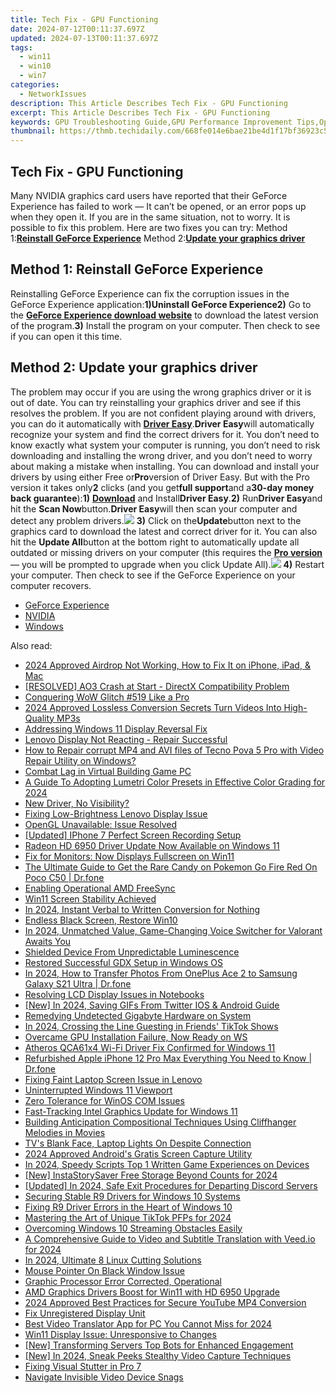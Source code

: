 ```yaml
---
title: Tech Fix - GPU Functioning
date: 2024-07-12T00:11:37.697Z
updated: 2024-07-13T00:11:37.697Z
tags:
  - win11
  - win10
  - win7
categories:
  - NetworkIssues
description: This Article Describes Tech Fix - GPU Functioning
excerpt: This Article Describes Tech Fix - GPU Functioning
keywords: GPU Troubleshooting Guide,GPU Performance Improvement Tips,Optimizing GPU Efficiency,Understanding GPU Malfunction,Fixing Common GPU Issues,How to Monitor GPU Functionality,Enhancing Graphics Processor Performance
thumbnail: https://thmb.techidaily.com/668fe014e6bae21be4d1f17bf36923c523f3242cbf8f9156a716780e5d4eeb63.jpg
---
```


## Tech Fix - GPU Functioning

Many NVIDIA graphics card users have reported that their GeForce Experience has failed to work — It can’t be opened, or an error pops up when they open it. If you are in the same situation, not to worry. It is possible to fix this problem. Here are two fixes you can try: Method 1:[**Reinstall GeForce Experience**](#a) Method 2:[**Update your graphics driver**](#b)

## Method 1: Reinstall GeForce Experience

Reinstalling GeForce Experience can fix the corruption issues in the GeForce Experience application:**1)**Uninstall GeForce Experience**2)** Go to the [**GeForce Experience download website**](https://www.geforce.com/geforce-experience/download) to download the latest version of the program.**3)** Install the program on your computer. Then check to see if you can open it this time.

## Method 2: Update your graphics driver

The problem may occur if you are using the wrong graphics driver or it is out of date. You can try reinstalling your graphics driver and see if this resolves the problem. If you are not confident playing around with drivers, you can do it automatically with [**Driver Easy**](https://tools.techidaily.com/drivereasy/download/).**Driver Easy**will automatically recognize your system and find the correct drivers for it. You don’t need to know exactly what system your computer is running, you don’t need to risk downloading and installing the wrong driver, and you don’t need to worry about making a mistake when installing. You can download and install your drivers by using either Free or**Pro**version of Driver Easy. But with the Pro version it takes only**2** clicks (and you get**full support**and a**30-day money back guarantee**):**1)** [**Download**](https://tools.techidaily.com/drivereasy/download/) and Install**Driver Easy**.**2)** Run**Driver Easy**and hit the **Scan Now**button.**Driver Easy**will then scan your computer and detect any problem drivers.![](https://images.drivereasy.com/wp-content/uploads/2017/08/img_59a3cbf61b437.jpg) **3)** Click on the**Update**button next to the graphics card to download the latest and correct driver for it. You can also hit the **Update All**button at the bottom right to automatically update all outdated or missing drivers on your computer (this requires the **[Pro version](https://tools.techidaily.com/drivereasy/download/)**  — you will be prompted to upgrade when you click Update All).![](https://images.drivereasy.com/wp-content/uploads/2017/09/img_59c9f696c0595.jpg) **4)** Restart your computer. Then check to see if the GeForce Experience on your computer recovers.

* [GeForce Experience](https://tools.techidaily.com/drivereasy/download/)
* [NVIDIA](https://tools.techidaily.com/drivereasy/download/)
* [Windows](https://tools.techidaily.com/drivereasy/download/)

<ins class="adsbygoogle"
     style="display:block"
     data-ad-format="autorelaxed"
     data-ad-client="ca-pub-7571918770474297"
     data-ad-slot="1223367746"></ins>



<ins class="adsbygoogle"
     style="display:block"
     data-ad-client="ca-pub-7571918770474297"
     data-ad-slot="8358498916"
     data-ad-format="auto"
     data-full-width-responsive="true"></ins>



<span class="atpl-alsoreadstyle">Also read:</span>
<div><ul>
<li><a href="https://fox-links.techidaily.com/2024-approved-airdrop-not-working-how-to-fix-it-on-iphone-ipad-and-mac/"><u>2024 Approved  Airdrop Not Working, How to Fix It on iPhone, iPad, & Mac</u></a></li>
<li><a href="https://network-issues.techidaily.com/resolved-ao3-crash-at-start-directx-compatibility-problem/"><u>[RESOLVED] AO3 Crash at Start - DirectX Compatibility Problem</u></a></li>
<li><a href="https://network-issues.techidaily.com/conquering-wow-glitch-519-like-a-pro/"><u>Conquering WoW Glitch #519 Like a Pro</u></a></li>
<li><a href="https://smart-video-creator.techidaily.com/2024-approved-lossless-conversion-secrets-turn-videos-into-high-quality-mp3s/"><u>2024 Approved Lossless Conversion Secrets Turn Videos Into High-Quality MP3s</u></a></li>
<li><a href="https://network-issues.techidaily.com/addressing-windows-11-display-reversal-fix/"><u>Addressing Windows 11 Display Reversal Fix</u></a></li>
<li><a href="https://network-issues.techidaily.com/lenovo-display-not-reacting-repair-successful/"><u>Lenovo Display Not Reacting - Repair Successful</u></a></li>
<li><a href="https://blog-min.techidaily.com/how-to-repair-corrupt-mp4-and-avi-files-of-tecno-pova-5-pro-with-video-repair-utility-on-windows-by-stellar-video-repair-mobile-video-repair/"><u>How to Repair corrupt MP4 and AVI files of Tecno Pova 5 Pro with Video Repair Utility on Windows?</u></a></li>
<li><a href="https://network-issues.techidaily.com/combat-lag-in-virtual-building-game-pc/"><u>Combat Lag in Virtual Building Game PC</u></a></li>
<li><a href="https://ai-video-editing.techidaily.com/a-guide-to-adopting-lumetri-color-presets-in-effective-color-grading-for-2024/"><u>A Guide To Adopting Lumetri Color Presets in Effective Color Grading for 2024</u></a></li>
<li><a href="https://network-issues.techidaily.com/new-driver-no-visibility/"><u>New Driver, No Visibility?</u></a></li>
<li><a href="https://network-issues.techidaily.com/fixing-low-brightness-lenovo-display-issue/"><u>Fixing Low-Brightness Lenovo Display Issue</u></a></li>
<li><a href="https://network-issues.techidaily.com/opengl-unavailable-issue-resolved/"><u>OpenGL Unavailable: Issue Resolved</u></a></li>
<li><a href="https://visual-screen-recording.techidaily.com/updated-iphone-7-perfect-screen-recording-setup/"><u>[Updated] IPhone 7  Perfect Screen Recording Setup</u></a></li>
<li><a href="https://network-issues.techidaily.com/radeon-hd-6950-driver-update-now-available-on-windows-11/"><u>Radeon HD 6950 Driver Update Now Available on Windows 11</u></a></li>
<li><a href="https://network-issues.techidaily.com/fix-for-monitors-now-displays-fullscreen-on-win11/"><u>Fix for Monitors: Now Displays Fullscreen on Win11</u></a></li>
<li><a href="https://pokemon-go-android.techidaily.com/the-ultimate-guide-to-get-the-rare-candy-on-pokemon-go-fire-red-on-poco-c50-drfone-by-drfone-virtual-android/"><u>The Ultimate Guide to Get the Rare Candy on Pokemon Go Fire Red On Poco C50 | Dr.fone</u></a></li>
<li><a href="https://network-issues.techidaily.com/enabling-operational-amd-freesync/"><u>Enabling Operational AMD FreeSync</u></a></li>
<li><a href="https://network-issues.techidaily.com/win11-screen-stability-achieved/"><u>Win11 Screen Stability Achieved</u></a></li>
<li><a href="https://extra-support.techidaily.com/in-2024-instant-verbal-to-written-conversion-for-nothing/"><u>In 2024, Instant Verbal to Written Conversion for Nothing</u></a></li>
<li><a href="https://network-issues.techidaily.com/endless-black-screen-restore-win10/"><u>Endless Black Screen, Restore Win10</u></a></li>
<li><a href="https://some-approaches.techidaily.com/in-2024-unmatched-value-game-changing-voice-switcher-for-valorant-awaits-you/"><u>In 2024, Unmatched Value, Game-Changing Voice Switcher for Valorant Awaits You</u></a></li>
<li><a href="https://network-issues.techidaily.com/shielded-device-from-unpredictable-luminescence/"><u>Shielded Device From Unpredictable Luminescence</u></a></li>
<li><a href="https://network-issues.techidaily.com/restored-successful-gdx-setup-in-windows-os/"><u>Restored Successful GDX Setup in Windows OS</u></a></li>
<li><a href="https://android-transfer.techidaily.com/in-2024-how-to-transfer-photos-from-oneplus-ace-2-to-samsung-galaxy-s21-ultra-drfone-by-drfone-transfer-from-android-transfer-from-android/"><u>In 2024, How to Transfer Photos From OnePlus Ace 2 to Samsung Galaxy S21 Ultra | Dr.fone</u></a></li>
<li><a href="https://network-issues.techidaily.com/resolving-lcd-display-issues-in-notebooks/"><u>Resolving LCD Display Issues in Notebooks</u></a></li>
<li><a href="https://twitter-videos.techidaily.com/new-in-2024-saving-gifs-from-twitter-ios-and-android-guide/"><u>[New] In 2024, Saving GIFs From Twitter  IOS & Android Guide</u></a></li>
<li><a href="https://network-issues.techidaily.com/remedying-undetected-gigabyte-hardware-on-system/"><u>Remedying Undetected Gigabyte Hardware on System</u></a></li>
<li><a href="https://tiktok-video-recordings.techidaily.com/in-2024-crossing-the-line-guesting-in-friends-tiktok-shows/"><u>In 2024, Crossing the Line  Guesting in Friends' TikTok Shows</u></a></li>
<li><a href="https://network-issues.techidaily.com/overcame-gpu-installation-failure-now-ready-on-ws/"><u>Overcame GPU Installation Failure, Now Ready on WS</u></a></li>
<li><a href="https://network-issues.techidaily.com/atheros-qca61x4-wi-fi-driver-fix-confirmed-for-windows-11/"><u>Atheros QCA61x4 Wi-Fi Driver Fix Confirmed for Windows 11</u></a></li>
<li><a href="https://iphone-transfer.techidaily.com/refurbished-apple-iphone-12-pro-max-everything-you-need-to-know-drfone-by-drfone-transfer-from-ios/"><u>Refurbished Apple iPhone 12 Pro Max Everything You Need to Know | Dr.fone</u></a></li>
<li><a href="https://network-issues.techidaily.com/fixing-faint-laptop-screen-issue-in-lenovo/"><u>Fixing Faint Laptop Screen Issue in Lenovo</u></a></li>
<li><a href="https://network-issues.techidaily.com/uninterrupted-windows-11-viewport/"><u>Uninterrupted Windows 11 Viewport</u></a></li>
<li><a href="https://network-issues.techidaily.com/zero-tolerance-for-winos-com-issues/"><u>Zero Tolerance for WinOS COM Issues</u></a></li>
<li><a href="https://network-issues.techidaily.com/fast-tracking-intel-graphics-update-for-windows-11/"><u>Fast-Tracking Intel Graphics Update for Windows 11</u></a></li>
<li><a href="https://sound-tweaking.techidaily.com/building-anticipation-compositional-techniques-using-cliffhanger-melodies-in-movies/"><u>Building Anticipation Compositional Techniques Using Cliffhanger Melodies in Movies</u></a></li>
<li><a href="https://network-issues.techidaily.com/tvs-blank-face-laptop-lights-on-despite-connection/"><u>TV's Blank Face, Laptop Lights On Despite Connection</u></a></li>
<li><a href="https://digital-screen-recording.techidaily.com/2024-approved-androids-gratis-screen-capture-utility/"><u>2024 Approved  Android's Gratis Screen Capture Utility</u></a></li>
<li><a href="https://extra-approaches.techidaily.com/in-2024-speedy-scripts-top-1-written-game-experiences-on-devices/"><u>In 2024, Speedy Scripts  Top 1 Written Game Experiences on Devices</u></a></li>
<li><a href="https://instagram-video-recordings.techidaily.com/new-instastorysaver-free-storage-beyond-counts-for-2024/"><u>[New] InstaStorySaver  Free Storage Beyond Counts for 2024</u></a></li>
<li><a href="https://discord-videos.techidaily.com/updated-in-2024-safe-exit-procedures-for-departing-discord-servers/"><u>[Updated] In 2024, Safe Exit  Procedures for Departing Discord Servers</u></a></li>
<li><a href="https://network-issues.techidaily.com/securing-stable-r9-drivers-for-windows-10-systems/"><u>Securing Stable R9 Drivers for Windows 10 Systems</u></a></li>
<li><a href="https://network-issues.techidaily.com/fixing-r9-driver-errors-in-the-heart-of-windows-10/"><u>Fixing R9 Driver Errors in the Heart of Windows 10</u></a></li>
<li><a href="https://tiktok-clips.techidaily.com/mastering-the-art-of-unique-tiktok-pfps-for-2024/"><u>Mastering the Art of Unique TikTok PFPs for 2024</u></a></li>
<li><a href="https://network-issues.techidaily.com/overcoming-windows-10-streaming-obstacles-easily/"><u>Overcoming Windows 10 Streaming Obstacles Easily</u></a></li>
<li><a href="https://ai-video-translation.techidaily.com/a-comprehensive-guide-to-video-and-subtitle-translation-with-veedio-for-2024/"><u>A Comprehensive Guide to Video and Subtitle Translation with Veed.io for 2024</u></a></li>
<li><a href="https://youtube-help.techidaily.com/in-2024-ultimate-8-linux-cutting-solutions/"><u>In 2024, Ultimate 8 Linux Cutting Solutions</u></a></li>
<li><a href="https://network-issues.techidaily.com/mouse-pointer-on-black-window-issue/"><u>Mouse Pointer On Black Window Issue</u></a></li>
<li><a href="https://network-issues.techidaily.com/graphic-processor-error-corrected-operational/"><u>Graphic Processor Error Corrected, Operational</u></a></li>
<li><a href="https://network-issues.techidaily.com/amd-graphics-drivers-boost-for-win11-with-hd-6950-upgrade/"><u>AMD Graphics Drivers Boost for Win11 with HD 6950 Upgrade</u></a></li>
<li><a href="https://youtube-clips.techidaily.com/2024-approved-best-practices-for-secure-youtube-mp4-conversion/"><u>2024 Approved  Best Practices for Secure YouTube MP4 Conversion</u></a></li>
<li><a href="https://network-issues.techidaily.com/fix-unregistered-display-unit/"><u>Fix Unregistered Display Unit</u></a></li>
<li><a href="https://ai-voice-clone.techidaily.com/best-video-translator-app-for-pc-you-cannot-miss-for-2024/"><u>Best Video Translator App for PC You Cannot Miss for 2024</u></a></li>
<li><a href="https://network-issues.techidaily.com/win11-display-issue-unresponsive-to-changes/"><u>Win11 Display Issue: Unresponsive to Changes</u></a></li>
<li><a href="https://discord-videos.techidaily.com/new-transforming-servers-top-bots-for-enhanced-engagement/"><u>[New] Transforming Servers  Top Bots for Enhanced Engagement</u></a></li>
<li><a href="https://digital-screen-recording.techidaily.com/new-in-2024-sneak-peeks-stealthy-video-capture-techniques/"><u>[New] In 2024, Sneak Peeks  Stealthy Video Capture Techniques</u></a></li>
<li><a href="https://network-issues.techidaily.com/fixing-visual-stutter-in-pro-7/"><u>Fixing Visual Stutter in Pro 7</u></a></li>
<li><a href="https://network-issues.techidaily.com/navigate-invisible-video-device-snags/"><u>Navigate Invisible Video Device Snags</u></a></li>
</ul></div>
